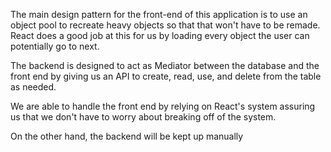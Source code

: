 The main design pattern for the front-end of this application is to use an object pool to recreate heavy objects so that that won't have to be remade. React does a good job at this for us by loading every object the user can potentially go to next.

The backend is designed to act as Mediator between the database and the front end by giving us an API to create, read, use, and delete from the table as needed.

We are able to handle the front end by relying on React's system assuring us that we don't have to worry about breaking off of the system.

On the other hand, the backend will be kept up manually 